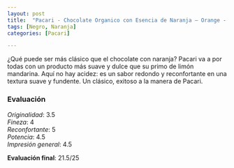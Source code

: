```yaml
---
layout: post
title:  "Pacari - Chocolate Organico con Esencia de Naranja – Orange - 60% Cacao"
tags: [Negro, Naranja] 
categories: [Pacari]

---
```


¿Qué puede ser más clásico que el chocolate con naranja? Pacari va a por todas con un producto más suave y dulce que su primo de limón mandarina. Aquí no hay acidez: es un sabor redondo y reconfortante en una textura suave y fundente. 
Un clásico, exitoso a la manera de Pacari.

### Evaluación

_Originalidad_: 3.5  
_Fineza_: 4  
_Reconfortante_: 5  
_Potencia_: 4.5  
_Impresión general_: 4.5

**Evaluación final**: 21.5/25
